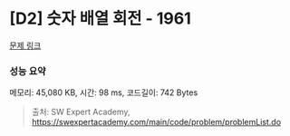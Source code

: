 # [D2] 숫자 배열 회전 - 1961 

[문제 링크](https://swexpertacademy.com/main/code/problem/problemDetail.do?contestProbId=AV5Pq-OKAVYDFAUq) 

### 성능 요약

메모리: 45,080 KB, 시간: 98 ms, 코드길이: 742 Bytes



> 출처: SW Expert Academy, https://swexpertacademy.com/main/code/problem/problemList.do